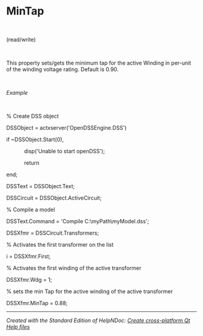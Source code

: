 # MinTap

&nbsp;

(read/write)

&nbsp;

This property sets/gets the minimum tap for the active Winding in per-unit of the winding voltage rating. Default is 0.90.

&nbsp;

*Example*

&nbsp;

% Create DSS object

DSSObject = actxserver('OpenDSSEngine.DSS')

if ~DSSObject.Start(0),

&nbsp; &nbsp; &nbsp; &nbsp; &nbsp; &nbsp; disp('Unable to start openDSS');

&nbsp; &nbsp; &nbsp; &nbsp; &nbsp; &nbsp; return

end;

DSSText = DSSObject.Text;

DSSCircuit = DSSObject.ActiveCircuit;

% Compile a model &nbsp; &nbsp;

DSSText.Command = 'Compile C:\\myPath\\myModel.dss';

DSSXfmr = DSSCircuit.Transformers;

% Activates the first transformer on the list

i = DSSXfmr.First;

% Activates the first winding of the active transformer

DSSXfmr.Wdg = 1;

% sets the min Tap for the active winding of the active transformer

DSSXfmr.MinTap = 0.88;

***
_Created with the Standard Edition of HelpNDoc: [Create cross-platform Qt Help files](<https://www.helpndoc.com/feature-tour/create-help-files-for-the-qt-help-framework>)_
